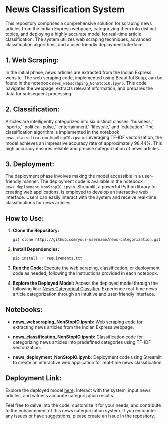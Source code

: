 # News Classification System

This repository comprises a comprehensive solution for scraping news articles from the Indian Express webpage, categorizing them into distinct topics, and deploying a highly accurate model for real-time article classification. The system utilizes web scraping techniques, advanced classification algorithms, and a user-friendly deployment interface.

## 1. Web Scraping:

In the initial phase, news articles are extracted from the Indian Express website. The web scraping code, implemented using Beautiful Soup, can be found in the notebook `news_webscraping_NonStopIO.ipynb`. This code navigates the webpage, extracts relevant information, and prepares the data for subsequent processing.

## 2. Classification:

Articles are intelligently categorized into six distinct classes: 'business,' 'sports,' 'political-pulse,' 'entertainment,' 'lifestyle,' and 'education.' The classification algorithm is implemented in the notebook `news_classification_NonStopIO.ipynb`. Leveraging TF-IDF vectorization, the model achieves an impressive accuracy rate of approximately 98.44%. This high accuracy ensures reliable and precise categorization of news articles.

## 3. Deployment:

The deployment phase involves making the model accessible in a user-friendly manner. The deployment code is available in the notebook `news_deployment_NonStopIO.ipynb`. Streamlit, a powerful Python library for creating web applications, is employed to develop an interactive web interface. Users can easily interact with the system and receive real-time classifications for news articles.

## How to Use:

1. **Clone the Repository:**
   ```bash
   git clone https://github.com/your-username/news-categorization.git
   ```

2. **Install Dependencies:**
   ```bash
   pip install -r requirements.txt
   ```

3. **Run the Code:**
   Execute the web scraping, classification, or deployment code as needed, following the instructions provided in each notebook.

4. **Explore the Deployed Model:**
   Access the deployed model through the following link: [News Categorical Classifier](https://newscategoricalclassifier.streamlit.app/). Experience real-time news article categorization through an intuitive and user-friendly interface.

## Notebooks:

- **news_webscraping_NonStopIO.ipynb:**
  Web scraping code for extracting news articles from the Indian Express webpage.

- **news_classification_NonStopIO.ipynb:**
  Classification code for categorizing news articles into predefined categories using TF-IDF vectorization.

- **news_deployment_NonStopIO.ipynb:**
  Deployment code using Streamlit to create an interactive web application for real-time news classification.

## Deployment Link:

Explore the deployed model [here](https://newscategoricalclassifier.streamlit.app/). Interact with the system, input news articles, and witness accurate categorization results.

Feel free to delve into the code, customize it for your needs, and contribute to the enhancement of this news categorization system. If you encounter any issues or have suggestions, please create an issue in the repository.
